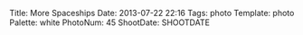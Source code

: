 Title: More Spaceships
Date: 2013-07-22 22:16
Tags: photo
Template: photo
Palette: white
PhotoNum: 45
ShootDate: SHOOTDATE
